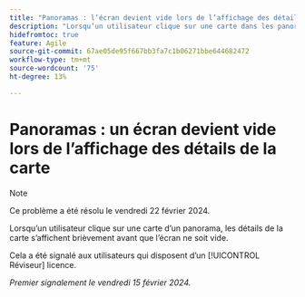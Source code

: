 ```yaml
---
title: "Panoramas : l’écran devient vide lors de l’affichage des détails de la carte"
description: "Lorsqu’un utilisateur clique sur une carte dans les panoramas, les détails de la carte s’affichent brièvement avant que l’écran ne soit vide."
hidefromtoc: true
feature: Agile
source-git-commit: 67ae05de95f667bb3fa7c1b06271bbe644682472
workflow-type: tm+mt
source-wordcount: '75'
ht-degree: 13%

---
```



# Panoramas : un écran devient vide lors de l’affichage des détails de la carte

>[!NOTE]
>
>Ce problème a été résolu le vendredi 22 février 2024.

Lorsqu’un utilisateur clique sur une carte d’un panorama, les détails de la carte s’affichent brièvement avant que l’écran ne soit vide.

Cela a été signalé aux utilisateurs qui disposent d’un [!UICONTROL Réviseur] licence.

_Premier signalement le vendredi 15 février 2024._
